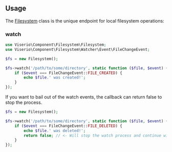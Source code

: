 ## Usage
The [Filesystem][0] class is the unique endpoint for local filesystem operations:

### watch
```php
use Viserio\Component\Filesystem\Filesystem;
use Viserio\Component\Filesystem\Watcher\Event\FileChangeEvent;

$fs = new Filesystem();

$fs->watch('/path/to/some/directory', static function ($file, $event) {
    if ($event === FileChangeEvent::FILE_CREATED) {
        echo $file.' was created!';
    }
});
```

If you want to bail out of the watch events, the callback can return false to stop the process.
```php
$fs = new Filesystem();

$fs->watch('/path/to/some/directory', static function ($file, $event) {
    if ($event === FileChangeEvent::FILE_DELETED) {
        echo $file.' was deleted!';
        return false; // <- Will stop the watch process and continue with execution of the the rest of the application
    }
});
```

[0]: https://github.com/narrowspark/framework/blob/{version}/src/Viserio/Component/Filesystem/Filesystem.php
